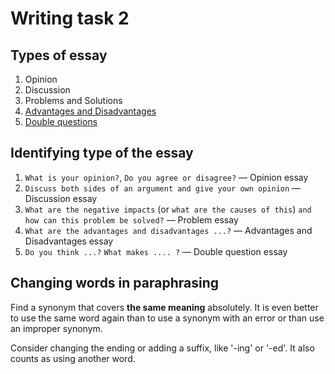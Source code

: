 # Writing task 2

## Types of essay

1. Opinion
1. Discussion
1. Problems and Solutions
1. [Advantages and Disadvantages](./advantages-disadvantages.md)
1. [Double questions](./double-questions.md)

## Identifying type of the essay

1. `What is your opinion?`, `Do you agree or disagree?` — Opinion essay
1. `Discuss both sides of an argument and give your own opinion` — Discussion essay
1. `What are the negative impacts` (or `what are the causes of this`) `and how can this problem be solved?` — Problem essay
1. `What are the advantages and disadvantages ...?` — Advantages and Disadvantages essay
1. `Do you think ...?` `What makes .... ?` — Double question essay


## Changing words in paraphrasing

Find a synonym that covers **the same meaning** absolutely. It is even better to use the same word again than to use a synonym with an error or than use an improper synonym.

Consider changing the ending or adding a suffix, like '-ing' or '-ed'. It also counts as using another word.
